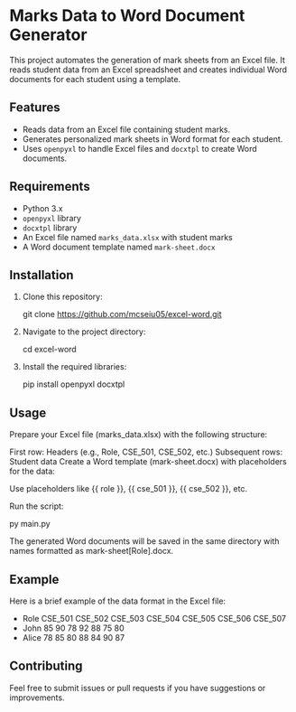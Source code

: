 # Marks Data to Word Document Generator

This project automates the generation of mark sheets from an Excel file. It reads student data from an Excel spreadsheet and creates individual Word documents for each student using a template.

## Features

- Reads data from an Excel file containing student marks.
- Generates personalized mark sheets in Word format for each student.
- Uses `openpyxl` to handle Excel files and `docxtpl` to create Word documents.

## Requirements

- Python 3.x
- `openpyxl` library
- `docxtpl` library
- An Excel file named `marks_data.xlsx` with student marks
- A Word document template named `mark-sheet.docx`

## Installation

1. Clone this repository:
 
      git clone https://github.com/mcseiu05/excel-word.git
   
2. Navigate to the project directory:
      
      cd excel-word

3. Install the required libraries:
      
      pip install openpyxl docxtpl


## Usage

Prepare your Excel file (marks_data.xlsx) with the following structure:

First row: Headers (e.g., Role, CSE_501, CSE_502, etc.)
Subsequent rows: Student data
Create a Word template (mark-sheet.docx) with placeholders for the data:

Use placeholders like {{ role }}, {{ cse_501 }}, {{ cse_502 }}, etc.

Run the script:

   py main.py

The generated Word documents will be saved in the same directory with names formatted as mark-sheet[Role].docx.


## Example

Here is a brief example of the data format in the Excel file:

- Role	CSE_501	CSE_502	CSE_503	CSE_504	CSE_505	CSE_506	CSE_507
- John	   85	      90	      78	      92	      88	      75	      80
- Alice	   78	      85	      80	      88	      84	      90	      87


## Contributing

Feel free to submit issues or pull requests if you have suggestions or improvements.

